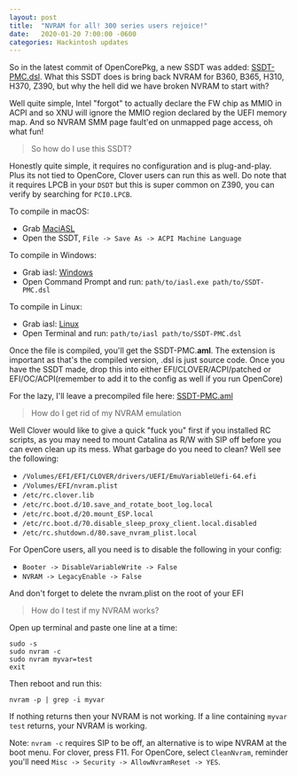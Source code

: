 ```yaml
---
layout: post
title:  "NVRAM for all! 300 series users rejoice!"
date:   2020-01-20 7:00:00 -0600
categories: Hackintosh updates
---
```


So in the latest commit of OpenCorePkg, a new SSDT was added: [SSDT-PMC.dsl](https://github.com/acidanthera/OpenCorePkg/blob/master/Docs/AcpiSamples/SSDT-PMC.dsl).
What this SSDT does is bring back NVRAM for B360, B365, H310, H370, Z390, but why the hell did we have broken NVRAM to start with?

Well quite simple, Intel "forgot" to actually declare the FW chip as MMIO in ACPI and so XNU will ignore the MMIO region declared by the UEFI memory map. And so NVRAM SMM page fault'ed on unmapped page access, oh what fun!

>    So how do I use this SSDT?

Honestly quite simple, it requires no configuration and is plug-and-play. Plus its not tied to OpenCore, Clover users can run this as well. Do note that it requires LPCB in your `DSDT` but this is super common on Z390, you can verify by searching for `PCI0.LPCB`.

To compile in macOS:

* Grab [MaciASL](https://github.com/acidanthera/MaciASL/releases)
* Open the SSDT, `File -> Save As -> ACPI Machine Language`

To compile in Windows:

* Grab iasl: [Windows](https://acpica.org/sites/acpica/files/iasl-win-20180105.zip)
* Open Command Prompt and run: `path/to/iasl.exe path/to/SSDT-PMC.dsl`

To compile in Linux:

* Grab iasl: [Linux](http://amdosx.kellynet.nl/iasl.zip)
* Open Terminal and run: `path/to/iasl path/to/SSDT-PMC.dsl`

Once the file is compiled, you'll get the SSDT-PMC.**aml**. The extension is important as that's the compiled version, .dsl is just source code. Once you have the SSDT made, drop this into either EFI/CLOVER/ACPI/patched or EFI/OC/ACPI(remember to add it to the config as well if you run OpenCore)

For the lazy, I'll leave a precompiled file here: [SSDT-PMC.aml](https://github.com/dortania/Opencore-Install-Guide/blob/master/extra-files/SSDT-PMC.aml)

>    How do I get rid of my NVRAM emulation

Well Clover would like to give a quick "fuck you" first if you installed RC scripts, as you may need to mount Catalina as R/W with SIP off before you can even clean up its mess. What garbage do you need to clean? Well see the following:

* `/Volumes/EFI/EFI/CLOVER/drivers/UEFI/EmuVariableUefi-64.efi`
* `/Volumes/EFI/nvram.plist`
* `/etc/rc.clover.lib`
* `/etc/rc.boot.d/10.save_and_rotate_boot_log.local`
* `/etc/rc.boot.d/20.mount_ESP.local`
* `/etc/rc.boot.d/70.disable_sleep_proxy_client.local.disabled`
* `/etc/rc.shutdown.d/80.save_nvram_plist.local​`


For OpenCore users, all you need is to disable the following in your config:

* `Booter -> DisableVariableWrite -> False`
* `NVRAM -> LegacyEnable -> False`

And don't forget to delete the nvram.plist on the root of your EFI

>    How do I test if my NVRAM works?

Open up terminal and paste one line at a time:


    sudo -s
    sudo nvram -c 
    sudo nvram myvar=test
    exit


Then reboot and run this:

    nvram -p | grep -i myvar


If nothing returns then your NVRAM is not working. If a line containing `myvar test` returns, your NVRAM is working.

Note: `nvram -c` requires SIP to be off, an alternative is to wipe NVRAM at the boot menu. For clover, press F11. For OpenCore, select `CleanNvram`, reminder you'll need `Misc -> Security -> AllowNvramReset -> YES`.
